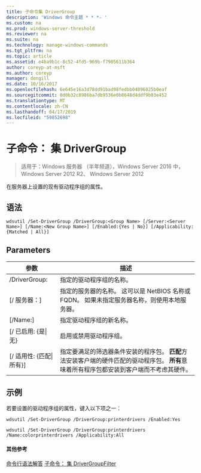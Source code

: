 ```yaml
---
title: 子命令集 DriverGroup
description: 'Windows 命令主题 * * *- '
ms.custom: na
ms.prod: windows-server-threshold
ms.reviewer: na
ms.suite: na
ms.technology: manage-windows-commands
ms.tgt_pltfrm: na
ms.topic: article
ms.assetid: e4ba9b1c-8c52-4fd5-969b-f7905611b364
author: coreyp-at-msft
ms.author: coreyp
manager: dongill
ms.date: 10/16/2017
ms.openlocfilehash: 6e645e16a3d78dd91bad98fedbb04896025b0eaf
ms.sourcegitcommit: 0d0b32c8986ba7db9536e0b8648d4ddf9b03e452
ms.translationtype: MT
ms.contentlocale: zh-CN
ms.lasthandoff: 04/17/2019
ms.locfileid: "59852698"
---
```

# <a name="subcommand-set-drivergroup"></a>子命令： 集 DriverGroup

>适用于：Windows 服务器 （半年频道），Windows Server 2016 中，Windows Server 2012 R2、 Windows Server 2012

在服务器上设置的现有驱动程序组的属性。
## <a name="syntax"></a>语法
```
wdsutil /Set-DriverGroup /DriverGroup:<Group Name> [/Server:<Server Name>] [/Name:<New Group Name>] [/Enabled:{Yes | No}] [/Applicability:{Matched | All}]
```
## <a name="parameters"></a>Parameters
|参数|描述|
|-------|--------|
|/DriverGroup:<Group Name>|指定的驱动程序组的名称。|
|[/ 服务器：<Server name>]|指定的服务器的名称。 这可以是 NetBIOS 名称或 FQDN。 如果未指定服务器名称，则使用本地服务器。|
|[/Name:<New Group Name>]|指定驱动程序组的新名称。|
|[/ 已启用: {是&#124;无}|启用或禁用驱动程序组。|
|[/ 适用性: {匹配&#124;所有}]|指定要满足的筛选器条件安装的程序包。 **匹配**方法安装客户端的硬件匹配的驱动程序包。 **所有**意味着所有程序包都安装到客户端而不考虑其硬件。|
## <a name="BKMK_examples"></a>示例
若要设置的驱动程序组的属性，键入以下项之一：
```
wdsutil /Set-DriverGroup /DriverGroup:printerdrivers /Enabled:Yes
```
```
wdsutil /Set-DriverGroup /DriverGroup:printerdrivers /Name:colorprinterdrivers /Applicability:All
```
#### <a name="additional-references"></a>其他参考
[命令行语法解答](command-line-syntax-key.md)
[子命令： 集 DriverGroupFilter](subcommand-set-drivergroupfilter.md)
